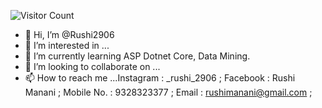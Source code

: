 ![Visitor Count](https://profile-counter.glitch.me/Rushi2906/count.svg)


- 👋 Hi, I’m @Rushi2906
- 👀 I’m interested in ...
- 🌱 I’m currently learning ASP Dotnet Core, Data Mining.  
- 💞️ I’m looking to collaborate on ...
- 📫 How to reach me ...Instagram : _rushi_2906 ;
                         Facebook : Rushi Manani ;
                         Mobile No. : 9328323377 ;
                         Email : rushimanani@gmail.com ;
<!---
Rushi2906/Rushi2906 is a ✨ special ✨ repository because its `README.md` (this file) appears on your GitHub profile.
You can click the Preview link to take a look at your changes.
--->


